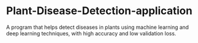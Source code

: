 # Plant-Disease-Detection-application
A program that helps detect diseases in plants using machine learning and deep learning techniques, with high accuracy and low validation loss.
